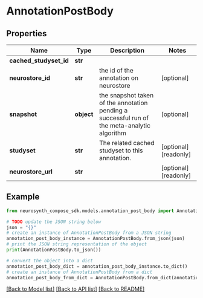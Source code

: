 # AnnotationPostBody


## Properties

Name | Type | Description | Notes
------------ | ------------- | ------------- | -------------
**cached_studyset_id** | **str** |  | 
**neurostore_id** | **str** | the id of the annotation on neurostore | [optional] 
**snapshot** | **object** | the snapshot taken of the annotation pending a successful run of the meta-analytic algorithm | [optional] 
**studyset** | **str** | The related cached studyset to this annotation. | [optional] [readonly] 
**neurostore_url** | **str** |  | [optional] [readonly] 

## Example

```python
from neurosynth_compose_sdk.models.annotation_post_body import AnnotationPostBody

# TODO update the JSON string below
json = "{}"
# create an instance of AnnotationPostBody from a JSON string
annotation_post_body_instance = AnnotationPostBody.from_json(json)
# print the JSON string representation of the object
print(AnnotationPostBody.to_json())

# convert the object into a dict
annotation_post_body_dict = annotation_post_body_instance.to_dict()
# create an instance of AnnotationPostBody from a dict
annotation_post_body_from_dict = AnnotationPostBody.from_dict(annotation_post_body_dict)
```
[[Back to Model list]](../README.md#documentation-for-models) [[Back to API list]](../README.md#documentation-for-api-endpoints) [[Back to README]](../README.md)


